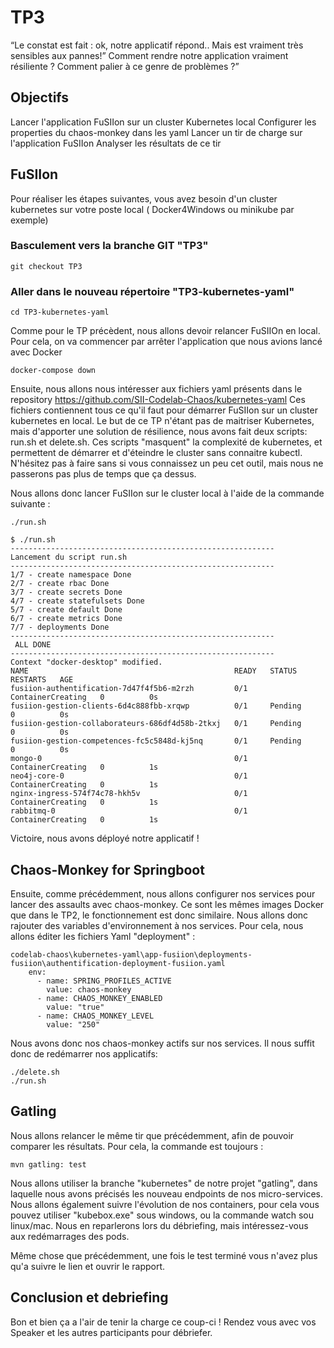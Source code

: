 # TP3

“Le constat est fait : ok, notre applicatif répond.. Mais est vraiment très sensibles aux pannes!” Comment rendre notre application vraiment résiliente ? Comment palier à ce genre de problèmes ?”

## Objectifs

Lancer l'application FuSIIon sur un cluster Kubernetes local
Configurer les properties du chaos-monkey dans les yaml
Lancer un tir de charge sur l'application FuSIIon
Analyser les résultats de ce tir

## FuSIIon

Pour réaliser les étapes suivantes, vous avez besoin d'un cluster kubernetes sur votre poste local ( Docker4Windows ou minikube par exemple)

### Basculement vers la branche GIT "TP3"

```shell
git checkout TP3
```

### Aller dans le nouveau répertoire "TP3-kubernetes-yaml"

```shell
cd TP3-kubernetes-yaml
```

Comme pour le TP précèdent, nous allons devoir relancer FuSIIOn en local.
Pour cela, on va commencer par arrêter l'application que nous avions lancé avec Docker

    docker-compose down
    
Ensuite, nous allons nous intéresser aux fichiers yaml présents dans le repository https://github.com/SII-Codelab-Chaos/kubernetes-yaml
Ces fichiers contiennent tous ce qu'il faut pour démarrer FuSIIon sur un cluster kubernetes en local.
Le but de ce TP n'étant pas de maitriser Kubernetes, mais d'apporter une solution de résilience, nous avons fait deux scripts: run.sh et delete.sh.
Ces scripts "masquent" la complexité de kubernetes, et permettent de démarrer et d'éteindre le cluster sans connaitre kubectl.
N'hésitez pas à faire sans si vous connaissez un peu cet outil, mais nous ne passerons pas plus de temps que ça dessus.

Nous allons donc lancer FuSIIon sur le cluster local à l'aide de la commande suivante :

    ./run.sh
 
    $ ./run.sh
    -----------------------------------------------------------
    Lancement du script run.sh
    -----------------------------------------------------------
    1/7 - create namespace Done
    2/7 - create rbac Done
    3/7 - create secrets Done
    4/7 - create statefulsets Done
    5/7 - create default Done
    6/7 - create metrics Done
    7/7 - deployments Done
    -----------------------------------------------------------
     ALL DONE
    -----------------------------------------------------------
    Context "docker-desktop" modified.
    NAME                                              READY   STATUS              RESTARTS   AGE
    fusiion-authentification-7d47f4f5b6-m2rzh         0/1     ContainerCreating   0          0s
    fusiion-gestion-clients-6d4c888fbb-xrqwp          0/1     Pending             0          0s
    fusiion-gestion-collaborateurs-686df4d58b-2tkxj   0/1     Pending             0          0s
    fusiion-gestion-competences-fc5c5848d-kj5nq       0/1     Pending             0          0s
    mongo-0                                           0/1     ContainerCreating   0          1s
    neo4j-core-0                                      0/1     ContainerCreating   0          1s
    nginx-ingress-574f74c78-hkh5v                     0/1     ContainerCreating   0          1s
    rabbitmq-0                                        0/1     ContainerCreating   0          1s


Victoire, nous avons déployé notre applicatif !
 
 ## Chaos-Monkey for Springboot
 
Ensuite, comme précédemment, nous allons configurer nos services pour lancer des assaults avec chaos-monkey.
Ce sont les mêmes images Docker que dans le TP2, le fonctionnement est donc similaire.
Nous allons donc rajouter des variables d'environnement à nos services.
Pour cela, nous allons éditer les fichiers Yaml "deployment" :

    codelab-chaos\kubernetes-yaml\app-fusiion\deployments-fusiion\authentification-deployment-fusiion.yaml
        env:
          - name: SPRING_PROFILES_ACTIVE
            value: chaos-monkey
          - name: CHAOS_MONKEY_ENABLED
            value: "true"
          - name: CHAOS_MONKEY_LEVEL
            value: "250"
          
Nous avons donc nos chaos-monkey actifs sur nos services.
Il nous suffit donc de redémarrer nos applicatifs:

    ./delete.sh
    ./run.sh
        
## Gatling

Nous allons relancer le même tir que précédemment, afin de pouvoir comparer les résultats.
Pour cela, la commande est toujours :

    mvn gatling: test
    
Nous allons utiliser la branche "kubernetes" de notre projet "gatling", dans laquelle nous avons précisés les nouveau endpoints de nos micro-services.
Nous allons également suivre l'évolution de nos containers, pour cela vous pouvez utiliser "kubebox.exe" sous windows, ou la commande watch sou linux/mac.
Nous en reparlerons lors du débriefing, mais intéressez-vous aux redémarrages des pods.
    
Même chose que précédemment, une fois le test terminé vous n'avez plus qu'a suivre le lien et ouvrir le rapport.

## Conclusion et debriefing

Bon et bien ça a l'air de tenir la charge ce coup-ci !
Rendez vous avec vos Speaker et les autres participants pour débriefer.

